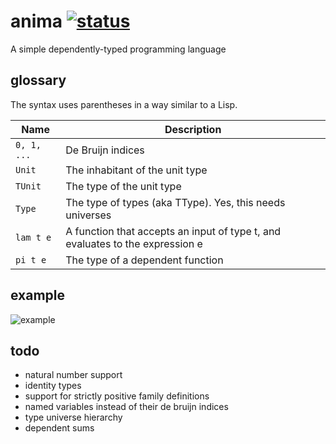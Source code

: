 anima [![status](https://secure.travis-ci.org/forestbelton/anima.png)](http://travis-ci.org/forestbelton/anima)
===

A simple dependently-typed programming language

glossary
--------

The syntax uses parentheses in a way similar to a Lisp.

| Name        | Description                                                                   |
| ----------- | ----------------------------------------------------------------------------- |
| `0, 1, ...` | De Bruijn indices                                                             |
| `Unit`      | The inhabitant of the unit type                                               |
| `TUnit`     | The type of the unit type                                                     |
| `Type`      | The type of types (aka TType). Yes, this needs universes                      |
| `lam t e`   | A function that accepts an input of type t, and evaluates to the expression e |
| `pi t e`    | The type of a dependent function                                              |

example
-------

![example](http://i.imgur.com/TydemDi.png)

todo
----

* natural number support
* identity types
* support for strictly positive family definitions
* named variables instead of their de bruijn indices
* type universe hierarchy
* dependent sums
